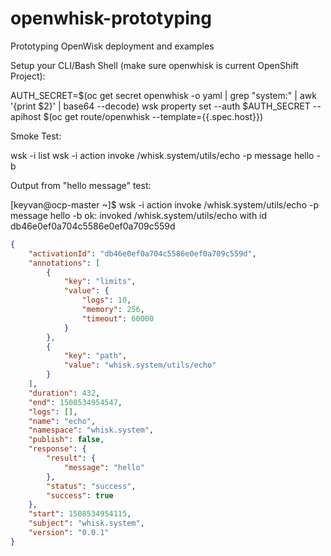 # openwhisk-prototyping
Prototyping OpenWisk deployment and examples

Setup your CLI/Bash Shell (make sure openwhisk is current OpenShift Project):

AUTH_SECRET=$(oc get secret openwhisk -o yaml | grep "system:" | awk '{print $2}' | base64 --decode)
wsk property set --auth $AUTH_SECRET --apihost $(oc get route/openwhisk --template={{.spec.host}})

Smoke Test:

wsk -i list
wsk -i action invoke /whisk.system/utils/echo -p message hello -b

Output from "hello message" test:


[keyvan@ocp-master ~]$ wsk -i action invoke /whisk.system/utils/echo -p message hello -b
ok: invoked /whisk.system/utils/echo with id db46e0ef0a704c5586e0ef0a709c559d
```json
{
    "activationId": "db46e0ef0a704c5586e0ef0a709c559d",
    "annotations": [
        {
            "key": "limits",
            "value": {
                "logs": 10,
                "memory": 256,
                "timeout": 60000
            }
        },
        {
            "key": "path",
            "value": "whisk.system/utils/echo"
        }
    ],
    "duration": 432,
    "end": 1508534954547,
    "logs": [],
    "name": "echo",
    "namespace": "whisk.system",
    "publish": false,
    "response": {
        "result": {
            "message": "hello"
        },
        "status": "success",
        "success": true
    },
    "start": 1508534954115,
    "subject": "whisk.system",
    "version": "0.0.1"
}
```
